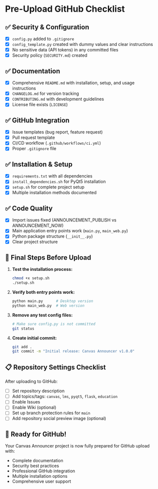 # Pre-Upload GitHub Checklist

## ✅ Security & Configuration
- [x] `config.py` added to `.gitignore`
- [x] `config_template.py` created with dummy values and clear instructions
- [x] No sensitive data (API tokens) in any committed files
- [x] Security policy (`SECURITY.md`) created

## ✅ Documentation
- [x] Comprehensive `README.md` with installation, setup, and usage instructions
- [x] `CHANGELOG.md` for version tracking
- [x] `CONTRIBUTING.md` with development guidelines
- [x] License file exists (`LICENSE`)

## ✅ GitHub Integration
- [x] Issue templates (bug report, feature request)
- [x] Pull request template
- [x] CI/CD workflow (`.github/workflows/ci.yml`)
- [x] Proper `.gitignore` file

## ✅ Installation & Setup
- [x] `requirements.txt` with all dependencies
- [x] `install_dependencies.sh` for PyQt5 installation
- [x] `setup.sh` for complete project setup
- [x] Multiple installation methods documented

## ✅ Code Quality
- [x] Import issues fixed (ANNOUNCEMENT_PUBLISH vs ANNOUNCEMENT_NOW)
- [x] Main application entry points work (`main.py`, `main_web.py`)
- [x] Python package structure (`__init__.py`)
- [x] Clear project structure

## 🎯 Final Steps Before Upload

1. **Test the installation process:**
   ```bash
   chmod +x setup.sh
   ./setup.sh
   ```

2. **Verify both entry points work:**
   ```bash
   python main.py      # Desktop version
   python main_web.py  # Web version
   ```

3. **Remove any test config files:**
   ```bash
   # Make sure config.py is not committed
   git status
   ```

4. **Create initial commit:**
   ```bash
   git add .
   git commit -m "Initial release: Canvas Announcer v1.0.0"
   ```

## 📋 Repository Settings Checklist

After uploading to GitHub:

- [ ] Set repository description
- [ ] Add topics/tags: `canvas`, `lms`, `pyqt5`, `flask`, `education`
- [ ] Enable Issues
- [ ] Enable Wiki (optional)
- [ ] Set up branch protection rules for `main`
- [ ] Add repository social preview image (optional)

## 🚀 Ready for GitHub!

Your Canvas Announcer project is now fully prepared for GitHub upload with:
- Complete documentation
- Security best practices
- Professional GitHub integration
- Multiple installation options
- Comprehensive user support
